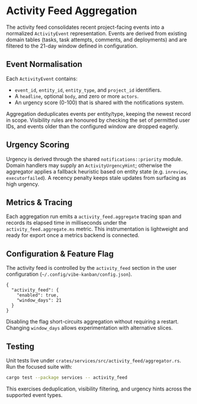 # Activity Feed Aggregation

The activity feed consolidates recent project-facing events into a normalized
`ActivityEvent` representation. Events are derived from existing domain tables
(tasks, task attempts, comments, and deployments) and are filtered to the 21-day
window defined in configuration.

## Event Normalisation

Each `ActivityEvent` contains:

- `event_id`, `entity_id`, `entity_type`, and `project_id` identifiers.
- A `headline`, optional `body`, and zero or more `actors`.
- An urgency score (0-100) that is shared with the notifications system.

Aggregation deduplicates events per entity/type, keeping the newest record in
scope. Visibility rules are honoured by checking the set of permitted user IDs,
and events older than the configured window are dropped eagerly.

## Urgency Scoring

Urgency is derived through the shared `notifications::priority` module. Domain
handlers may supply an `ActivityUrgencyHint`; otherwise the aggregator applies a
fallback heuristic based on entity state (e.g. `inreview`, `executorfailed`). A
recency penalty keeps stale updates from surfacing as high urgency.

## Metrics & Tracing

Each aggregation run emits a `activity_feed.aggregate` tracing span and records
its elapsed time in milliseconds under the `activity_feed.aggregate.ms` metric.
This instrumentation is lightweight and ready for export once a metrics backend
is connected.

## Configuration & Feature Flag

The activity feed is controlled by the `activity_feed` section in the user
configuration (`~/.config/vibe-kanban/config.json`).

```jsonc
{
  "activity_feed": {
    "enabled": true,
    "window_days": 21
  }
}
```

Disabling the flag short-circuits aggregation without requiring a restart.
Changing `window_days` allows experimentation with alternative slices.

## Testing

Unit tests live under `crates/services/src/activity_feed/aggregator.rs`. Run the
focused suite with:

```bash
cargo test --package services -- activity_feed
```

This exercises deduplication, visibility filtering, and urgency hints across the
supported event types.
